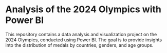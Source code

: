 # Analysis of the 2024 Olympics with Power BI

This repository contains a data analysis and visualization project on the 2024 Olympics, conducted using Power BI. The goal is to provide insights into the distribution of medals by countries, genders, and age groups.
